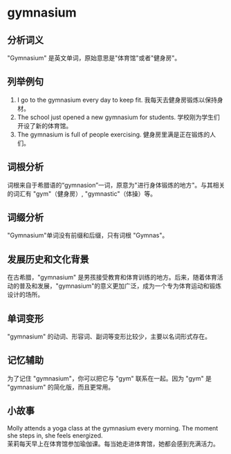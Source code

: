 # gymnasium

## 分析词义

  

"Gymnasium" 是英文单词，原始意思是"体育馆"或者"健身房"。

  

## 列举例句

  

1.  I go to the gymnasium every day to keep fit. 我每天去健身房锻炼以保持身材。
2.  The school just opened a new gymnasium for students. 学校刚为学生们开设了新的体育馆。
3.  The gymnasium is full of people exercising. 健身房里满是正在锻炼的人们。

  

## 词根分析

  

词根来自于希腊语的“gymnasion”一词，原意为"进行身体锻炼的地方"。与其相关的词汇有 "gym"（健身房）, "gymnastic"（体操）等。

  

## 词缀分析

  

"Gymnasium"单词没有前缀和后缀，只有词根 "Gymnas"。

  

## 发展历史和文化背景

  

在古希腊，"gymnasium" 是男孩接受教育和体育训练的地方。后来，随着体育活动的普及和发展，"gymnasium"的意义更加广泛，成为一个专为体育运动和锻炼设计的场所。

  

## 单词变形

  

"gymnasium" 的动词、形容词、副词等变形比较少，主要以名词形式存在。

  

## 记忆辅助

  

为了记住 "gymnasium"，你可以把它与 "gym" 联系在一起。因为 "gym" 是 "gymnasium" 的简化版，而且更常用。

  

## 小故事

  

Molly attends a yoga class at the gymnasium every morning. The moment she steps in, she feels energized.  
茉莉每天早上在体育馆参加瑜伽课。每当她走进体育馆，她都会感到充满活力。
